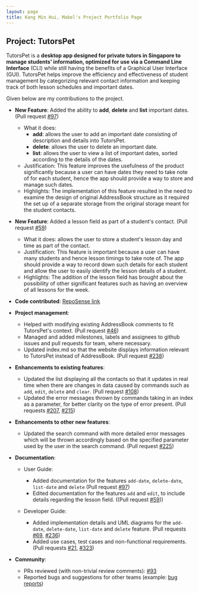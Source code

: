 ```yaml
---
layout: page
title: Kang Min Hui, Mabel's Project Portfolio Page
---
```


## Project: TutorsPet

TutorsPet is a **desktop app designed for private tutors in Singapore to manage students’ information, optimized for use via a Command Line Interface** (CLI) while still having the benefits of a Graphical User Interface (GUI). TutorsPet helps improve the efficiency and effectiveness of student management by categorizing relevant contact information and keeping track of both lesson schedules and important dates.

Given below are my contributions to the project.

* **New Feature**: Added the ability to **add**, **delete** and **list** important dates. (Pull request [\#97](https://github.com/AY2021S2-CS2103T-T11-3/tp/pull/97))
    * What it does: 
      * **add**: allows the user to add an important date consisting of description and details into TutorsPet.
      * **delete**: allows the user to delete an important date.
      * **list**: allows the user to view a list of important dates, sorted according to the details of the dates.
    * Justification: This feature improves the usefulness of the product significantly because a user can have dates they need to take note of for each student, hence the app should provide a way to store and manage such dates.
    * Highlights: The implementation of this feature resulted in the need to examine the design of original AddressBook structure as it required the set up of a separate storage from the original storage meant for the student contacts.


* **New Feature**: Added a lesson field as part of a student's contact. (Pull request [\#59](https://github.com/AY2021S2-CS2103T-T11-3/tp/pull/59))
    * What it does: allows the user to store a student's lesson day and time as part of the contact.
    * Justification: This feature is important because a user can have many students and hence lesson timings to take note of. The app should provide a way to record down such details for each student and allow the user to easily identify the lesson details of a student.
    * Highlights: The addition of the lesson field has brought about the possibility of other significant features such as having an overview of all lessons for the week.


* **Code contributed**: [RepoSense link](https://nus-cs2103-ay2021s2.github.io/tp-dashboard/#breakdown=true&search=mabel-kang)


* **Project management**:
    * Helped with modifying existing AddressBook comments to fit TutorsPet's context. (Pull request [\#46](https://github.com/AY2021S2-CS2103T-T11-3/tp/pull/46))
    * Managed and added milestones, labels and assignees to github issues and pull requests for team, where necessary. 
    * Updated index.md so that the website displays information relevant to TutorsPet instead of AddressBook. (Pull request [\#238](https://github.com/AY2021S2-CS2103T-T11-3/tp/pull/238))


* **Enhancements to existing features**:
    * Updated the list displaying all the contacts so that it updates in real time when there are changes in data caused by commands such as `add`, `edit`, `delete` and `clear`. (Pull request [\#108](https://github.com/AY2021S2-CS2103T-T11-3/tp/pull/108))
    * Updated the error messages thrown by commands taking in an index as a parameter, for better clarity on the type of error present. (Pull requests [\#207](https://github.com/AY2021S2-CS2103T-T11-3/tp/pull/207), [\#215](https://github.com/AY2021S2-CS2103T-T11-3/tp/pull/215))


* **Enhancements to other new features**:
    * Updated the search command with more detailed error messages which will be thrown accordingly based on the specified parameter used by the user in the search command. (Pull request [\#225](https://github.com/AY2021S2-CS2103T-T11-3/tp/pull/225))
    

* **Documentation**:
    * User Guide:
        * Added documentation for the features `add-date`, `delete-date`, `list-date` and `delete` (Pull request [\#97](https://github.com/AY2021S2-CS2103T-T11-3/tp/pull/97))
        * Edited documentation for the features `add` and `edit`, to include details regarding the lesson field. ((Pull request [\#59](https://github.com/AY2021S2-CS2103T-T11-3/tp/pull/59)))
        
    * Developer Guide:
        * Added implementation details and UML diagrams for the `add-date`, `delete-date`, `list-date` and `delete` feature. (Pull requests [\#69](https://github.com/AY2021S2-CS2103T-T11-3/tp/pull/69), [\#236](https://github.com/AY2021S2-CS2103T-T11-3/tp/pull/236))
        * Added use cases, test cases and non-functional requirements. (Pull requests [\#21](https://github.com/AY2021S2-CS2103T-T11-3/tp/pull/21), [\#323](https://github.com/AY2021S2-CS2103T-T11-3/tp/pull/323))


* **Community**:
    * PRs reviewed (with non-trivial review comments): [\#93](https://github.com/AY2021S2-CS2103T-T11-3/tp/pull/93)
    * Reported bugs and suggestions for other teams (example: [bug reports](https://github.com/mabel-kang/ped/issues))
